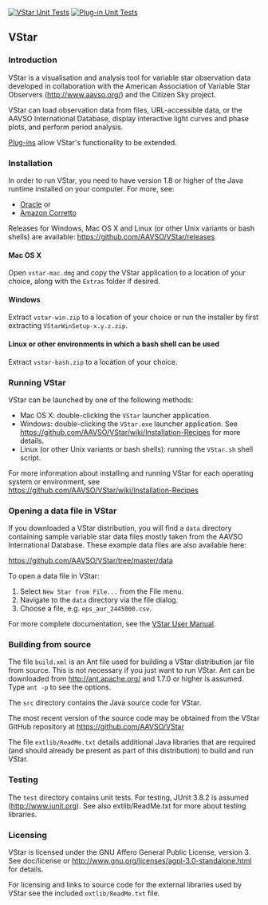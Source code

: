 [![VStar Unit Tests](https://github.com/AAVSO/VStar/actions/workflows/vstar-UT.yml/badge.svg)](https://github.com/AAVSO/VStar/actions/workflows/vstar-UT.yml)
[![Plug-in Unit Tests](https://github.com/AAVSO/VStar/actions/workflows/plugin-UT.yml/badge.svg)](https://github.com/AAVSO/VStar/actions/workflows/plugin-UT.yml)
## VStar

### Introduction
VStar is a visualisation and analysis tool for variable star observation data
developed in collaboration with the American Association of Variable Star 
Observers (http://www.aavso.org/) and the Citizen Sky project.

VStar can load observation data from files, URL-accessible data, or the AAVSO International 
Database, display interactive light curves and phase plots, and perform period 
analysis.

[Plug-ins](https://www.aavso.org/vstar-plugin-library) allow VStar's functionality to be extended.

### Installation
In order to run VStar, you need to have version 1.8 or higher of the Java 
runtime installed on your computer. For more, see:

* [Oracle](https://www.oracle.com/java/technologies/javase-jre8-downloads.html) or 
* [Amazon Corretto](https://docs.aws.amazon.com/corretto/latest/corretto-8-ug/downloads-list.html)

Releases for Windows, Mac OS X and Linux (or other Unix variants or bash shells)
are available: https://github.com/AAVSO/VStar/releases

#### Mac OS X
Open `vstar-mac.dmg` and copy the VStar application to a location of your choice, along with the `Extras` folder if desired.  

#### Windows
Extract `vstar-win.zip` to a location of your choice or run the installer by first extracting `VStarWinSetup-x.y.z.zip`.

#### Linux or other environments in which a bash shell can be used
Extract `vstar-bash.zip` to a location of your choice.

### Running VStar
VStar can be launched by one of the following methods:
* Mac OS X: double-clicking the `VStar` launcher application.
* Windows: double-clicking the `VStar.exe` launcher application. See https://github.com/AAVSO/VStar/wiki/Installation-Recipes for more details.
* Linux (or other Unix variants or bash shells): running the `VStar.sh` shell script.

For more information about installing and running VStar for each operating system or environment, see https://github.com/AAVSO/VStar/wiki/Installation-Recipes

### Opening a data file in VStar
If you downloaded a VStar distribution, you will find a `data` directory containing sample
variable star data files mostly taken from the AAVSO International Database. These example
data files are also available here:

   https://github.com/AAVSO/VStar/tree/master/data

To open a data file in VStar:

1. Select `New Star from File...` from the File menu.
2. Navigate to the `data` directory via the file dialog.
3. Choose a file, e.g. `eps_aur_2445000.csv`.

For more complete documentation, see the [VStar User Manual](https://github.com/AAVSO/VStar/blob/master/doc/user_manual/VStarUserManual.pdf).

### Building from source
The file `build.xml` is an Ant file used for building a VStar distribution jar 
file from source. This is not necessary if you just want to run VStar. Ant
can be downloaded from http://ant.apache.org/ and 1.7.0 or higher is assumed.
Type `ant -p` to see the options.

The `src` directory contains the Java source code for VStar.

The most recent version of the source code may be obtained from the VStar 
GitHub repository at https://github.com/AAVSO/VStar

The file `extlib/ReadMe.txt` details additional Java libraries that are
required (and should already be present as part of this distribution) to
build and run VStar.

### Testing
The `test` directory contains unit tests. For testing, JUnit 3.8.2 is 
assumed (http://www.junit.org). See also extlib/ReadMe.txt for more about testing libraries.

### Licensing
VStar is licensed under the GNU Affero General Public License, version 3.
See doc/license or http://www.gnu.org/licenses/agpl-3.0-standalone.html for
details.

For licensing and links to source code for the external libraries used by 
VStar see the included `extlib/ReadMe.txt` file.
